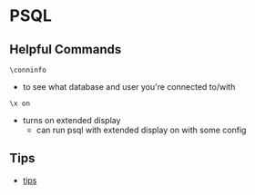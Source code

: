 # PSQL

## Helpful Commands

`\conninfo`

- to see what database and user you're connected to/with

`\x on`

- turns on extended display
  - can run psql with extended display on with some config

## Tips

- [tips](https://psql-tips.org/psql_tips_all.html#tip005)

